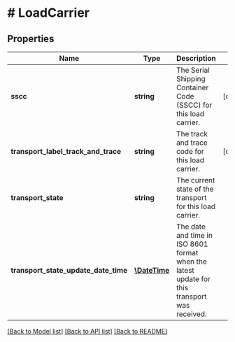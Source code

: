 # # LoadCarrier

## Properties

Name | Type | Description | Notes
------------ | ------------- | ------------- | -------------
**sscc** | **string** | The Serial Shipping Container Code (SSCC) for this load carrier. | [optional]
**transport_label_track_and_trace** | **string** | The track and trace code for this load carrier. | [optional]
**transport_state** | **string** | The current state of the transport for this load carrier. |
**transport_state_update_date_time** | [**\DateTime**](\DateTime.md) | The date and time in ISO 8601 format when the latest update for this transport was received. |

[[Back to Model list]](../../README.md#models) [[Back to API list]](../../README.md#endpoints) [[Back to README]](../../README.md)
